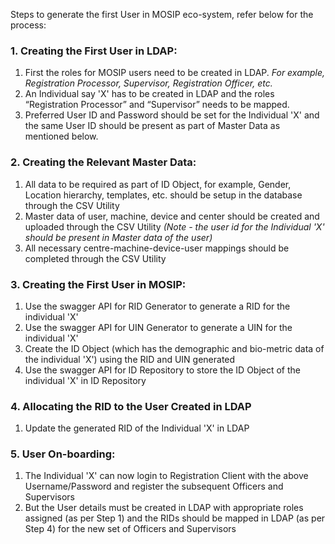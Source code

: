 Steps to generate the first User in MOSIP eco-system, refer below for the process:

### 1. Creating the First User in LDAP:
1. First the roles for MOSIP users need to be created in LDAP. _For example, Registration Processor, Supervisor, Registration Officer, etc._
2. An Individual say 'X' has to be created in LDAP and the roles “Registration Processor” and “Supervisor” needs to be mapped.
3. Preferred User ID and Password should be set for the Individual 'X' and the same User ID should be present as part of Master Data as mentioned below.
 
### 2. Creating the Relevant Master Data:
1. All data to be required as part of ID Object, for example, Gender, Location hierarchy, templates, etc. should be setup in the database through the CSV Utility
2. Master data of user, machine, device and center should be created and uploaded through the CSV Utility 
_(Note - the user id for the Individual 'X' should be present in Master data of the user)_
3. All necessary centre-machine-device-user mappings should be completed through the CSV Utility

### 3. Creating the First User in MOSIP:
1. Use the swagger API for RID Generator to generate a RID for the individual 'X'
2. Use the swagger API for UIN Generator to generate a UIN for the individual 'X'
3. Create the ID Object (which has the demographic and bio-metric data of the individual 'X') using the RID and UIN generated
4. Use the swagger API for ID Repository to store the ID Object of the individual 'X' in ID Repository

### 4. Allocating the RID to the User Created in LDAP
1. Update the generated RID of the Individual 'X' in LDAP

### 5. User On-boarding:
1. The Individual 'X' can now login to Registration Client with the above Username/Password and register the subsequent  Officers and Supervisors
2. But the User details must be created in LDAP with appropriate roles assigned (as per Step 1) and the RIDs should be mapped in LDAP (as per Step 4) for the new set of Officers and Supervisors